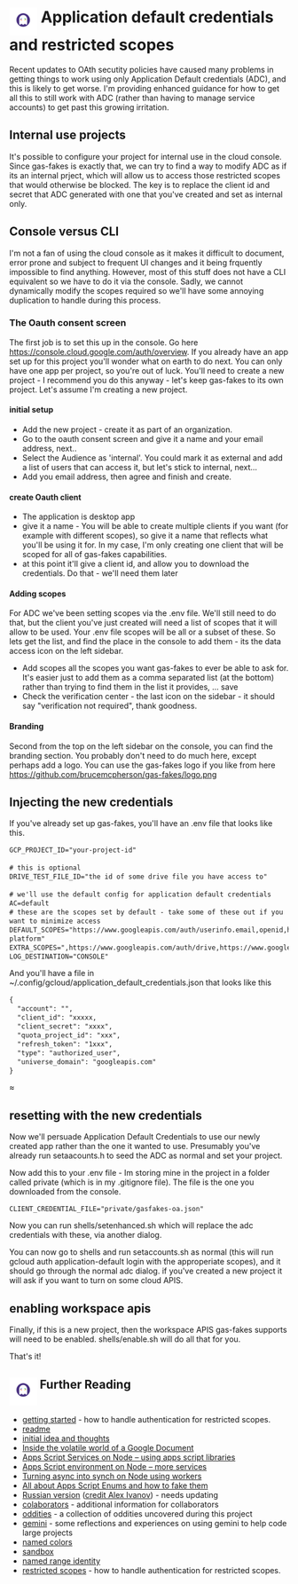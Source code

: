 # <img src="./logo.png" alt="gas-fakes logo" width="50" align="top">  Application default credentials and restricted scopes

Recent updates to OAth secutity policies have caused many problems in getting things to work using only Application Default credentials (ADC), and this is likely to get worse. I'm providing enhanced guidance for how to get all this to still work with ADC (rather than having to manage service accounts) to get past this growing irritation.

## Internal use projects

It's possible to configure your project for internal use in the cloud console. Since gas-fakes is exactly that, we can try to find a way to modify ADC as if its an internal prject, which will allow us to access those restricted scopes that would otherwise be blocked. The key is to replace the client id and secret that ADC generated with one that you've created and set as internal only.

## Console versus CLI

I'm not a fan of using the cloud console as it makes it difficult to document, error prone and subject to frequent UI changes and it being frquently impossible to find anything. However, most of this stuff does not have a CLI equivalent so we have to do it via the console. Sadly, we cannot dynamically modify the scopes required so we'll have some annoying duplication to handle during this process.

### The Oauth consent screen

The first job is to set this up in the console. Go here https://console.cloud.google.com/auth/overview. If you already have an app set up for this project you'll wonder what on earth to do next. You can only have one app per project, so you're out of luck. You'll need to create a new project - I recommend you do this anyway - let's keep gas-fakes to its own project. Let's assume I'm creating a new project. 

#### initial setup

- Add the new project - create it as part of an organization. 
- Go to the oauth consent screen and give it a name and your email address, next..
- Select the Audience as 'internal'. You could mark it as external and add a list of users that can access it, but let's stick to internal, next...
- Add you email address, then agree and finish and create.

#### create Oauth client

- The application is desktop app
- give it a name - You will be able to create multiple clients if you want (for example with different scopes), so give it a name that reflects what you'll be using it for. In my case, I'm only creating one client that will be scoped for all of gas-fakes capabilities.
- at this point it'll give a client id, and allow you to download the credentials. Do that - we'll need them later

#### Adding scopes

For ADC we've been setting scopes via the .env file. We'll still need to do that, but the client you've just created will need a list of scopes that it will allow to be used. Your .env file scopes will be all or a subset of these. So lets get the list, and find the place in the console to add them - its the data access icon on the left sidebar. 
- Add scopes all the scopes you want gas-fakes to ever be able to ask for. It's easier just to add them as a comma separated list (at the bottom) rather than trying to find them in the list it provides, ... save 
- Check the verification center - the last icon on the sidebar - it should say "verification not required", thank goodness.

#### Branding

Second from the top on the left sidebar on the console, you can find the branding section. You probably don't need to do much here, except perhaps add a logo. You can use the gas-fakes logo if you like from here https://github.com/brucemcpherson/gas-fakes/logo.png

## Injecting the new credentials

If you've already set up  gas-fakes, you'll have an .env file that looks like this.

````
GCP_PROJECT_ID="your-project-id"

# this is optional 
DRIVE_TEST_FILE_ID="the id of some drive file you have access to"

# we'll use the default config for application default credentials
AC=default
# these are the scopes set by default - take some of these out if you want to minimize access
DEFAULT_SCOPES="https://www.googleapis.com/auth/userinfo.email,openid,https://www.googleapis.com/auth/cloud-platform"
EXTRA_SCOPES=",https://www.googleapis.com/auth/drive,https://www.googleapis.com/auth/spreadsheets,https://www.googleapis.com/auth/gmail.labels"
LOG_DESTINATION="CONSOLE"

````

And you'll have a file in  ~/.config/gcloud/application_default_credentials.json that looks like this
````
{
  "account": "",
  "client_id": "xxxxx,
  "client_secret": "xxxx",
  "quota_project_id": "xxx",
  "refresh_token": "1xxx",
  "type": "authorized_user",
  "universe_domain": "googleapis.com"
}
````
≈


## resetting with the new credentials

Now we'll persuade Application Default Credentials to use our newly created app rather than the one it wanted to use. Presumably you've already run setaacounts.h to seed the ADC as normal and set your project. 

Now add this to your .env file - Im storing mine in the project in a folder called private (which is in my .gitignore file). The file is the one you downloaded from the console.

````
CLIENT_CREDENTIAL_FILE="private/gasfakes-oa.json"
````

Now you can run shells/setenhanced.sh which will replace the adc credentials with these, via another dialog.

You can now go to shells and run setaccounts.sh as normal (this will run gcloud auth application-default login with the approperiate scopes), and it should go through the normal adc dialog. if you've created a new project it will ask if you want to turn on some cloud APIS.

## enabling workspace apis

Finally, if this is a new project, then the workspace APIS gas-fakes supports will need to be enabled. shells/enable.sh will do all that for you.

That's it! 

## <img src="./logo.png" alt="gas-fakes logo" width="50" align="top">  Further Reading

- [getting started](GETTING_STARTED.md) - how to handle authentication for restricted scopes.
- [readme](README.md)
- [initial idea and thoughts](https://ramblings.mcpher.com/a-proof-of-concept-implementation-of-apps-script-environment-on-node/)
- [Inside the volatile world of a Google Document](https://ramblings.mcpher.com/inside-the-volatile-world-of-a-google-document/)
- [Apps Script Services on Node – using apps script libraries](https://ramblings.mcpher.com/apps-script-services-on-node-using-apps-script-libraries/)
- [Apps Script environment on Node – more services](https://ramblings.mcpher.com/apps-script-environment-on-node-more-services/)
- [Turning async into synch on Node using workers](https://ramblings.mcpher.com/turning-async-into-synch-on-node-using-workers/)
- [All about Apps Script Enums and how to fake them](https://ramblings.mcpher.com/all-about-apps-script-enums-and-how-to-fake-them/)
- [Russian version](README.RU.md) ([credit Alex Ivanov](https://github.com/oshliaer)) - needs updating
- [colaborators](collaborators.md) - additional information for collaborators
- [oddities](oddities.md) - a collection of oddities uncovered during this project
- [gemini](gemini.md) - some reflections and experiences on using gemini to help code large projects
- [named colors](named-colors.md)
- [sandbox](sandbox.md)
- [named range identity](named-range-identity.md)
- [restricted scopes](restricted_scopes.md) - how to handle authentication for restricted scopes.